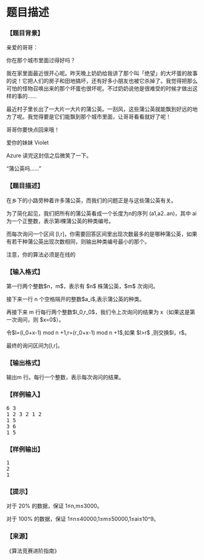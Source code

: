 # 题目描述


<h3>
【题目背景】
</h3>
<p>
亲爱的哥哥：
</p>
<p>
你在那个城市里面过得好吗？
</p>
<p>
我在家里面最近很开心呢。昨天晚上奶奶给我讲了那个叫「绝望」的大坏蛋的故事的说！它把人们的房子和田地搞坏，还有好多小朋友也被它杀掉了。我觉得把那么可怕的怪物召唤出来的那个坏蛋也很坏呢。不过奶奶说他是很难受的时候才做出这样的事的……
</p>
<p>
最近村子里长出了一大片一大片的蒲公英。一刮风，这些蒲公英就能飘到好远的地方了呢。我觉得要是它们能飘到那个城市里面，让哥哥看看就好了呢！
</p>
<p>
哥哥你要快点回来哦！
</p>
<p>
爱你的妹妹 Violet
</p>
<p>
Azure 读完这封信之后微笑了一下。
</p>
<p>
“蒲公英吗……”
</p>
<h3>
【题目描述】
</h3>
<p>
在乡下的小路旁种着许多蒲公英，而我们的问题正是与这些蒲公英有关。
</p>
<p>
为了简化起见，我们把所有的蒲公英看成一个长度为n的序列 (a1,a2..an)，其中 ai 为一个正整数，表示第i棵蒲公英的种类编号。
</p>
<p>
而每次询问一个区间 [l,r]，你需要回答区间里出现次数最多的是哪种蒲公英，如果有若干种蒲公英出现次数相同，则输出种类编号最小的那个。
</p>
<p>
注意，你的算法必须是在线的
</p>
<h3>
【输入格式】
</h3>
<p>
第一行两个整数$n，m$，表示有 $n$ 株蒲公英，$m$ 次询问。
</p>
<p>
接下来一行 n 个空格隔开的整数$a_i$,表示蒲公英的种类。
</p>
<p>
再接下来 m 行每行两个整数$l_0,r_0$，我们令上次询问的结果为 x（如果这是第一次询问，则 $x=0$）。
</p>
<p>
令$l=(l_0+x-1) mod n +1,r=(r_0+x-1) mod n +1$,如果 $l&gt;r$ ,则交换$l，r$。
</p>
<p>
最终的询问区间为[l,r]。
</p>
<h3>
【输出格式】
</h3>
<p>
输出m 行。每行一个整数，表示每次询问的结果。
</p>
<h3>
【样例输入】
</h3>
<pre>6 3
1 2 3 2 1 2
1 5
3 6
1 5
</pre>
<h3>
【样例输出】
</h3>
<pre>1
2
1
</pre>
<h3>
【提示】
</h3>
<p>
对于 20% 的数据，保证 1≤n,m≤3000。
</p>
<p>
对于 100% 的数据，保证 1≤n≤40000,1≤m≤50000,1≤ai≤10^9。
</p>
<h3>
【来源】
</h3>
<p>
《算法竞赛进阶指南》
</p>
